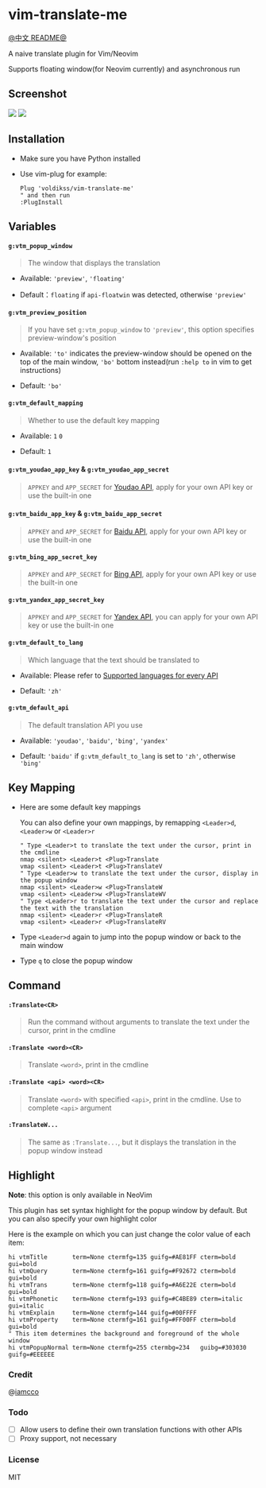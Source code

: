 # vim-translate-me

[@中文 README@](./README.md)

A naive translate plugin for Vim/Neovim

Supports floating window(for Neovim currently) and asynchronous run 

## Screenshot

![](https://user-images.githubusercontent.com/20282795/56863017-aba94280-69e3-11e9-8002-e6ed8e38d02c.gif)
![](https://user-images.githubusercontent.com/20282795/56863018-aba94280-69e3-11e9-9c4c-d903a80cb893.gif)

## Installation
 - Make sure you have Python installed

 - Use vim-plug for example:

    ```vim
    Plug 'voldikss/vim-translate-me'
    " and then run
    :PlugInstall
    ```

## Variables
#### **`g:vtm_popup_window`**

> The window that displays the translation

- Available: `'preview'`, `'floating'`

- Default：`floating` if `api-floatwin` was detected, otherwise `'preview'`

#### **`g:vtm_preview_position`**

> If you have set `g:vtm_popup_window` to `'preview'`, this option specifies preview-window's position

- Available: `'to'` indicates the preview-window should be opened on the top of the main window, `'bo'` bottom instead(run `:help to` in vim to get instructions)

- Default: `'bo'`

#### **`g:vtm_default_mapping`**

> Whether to use the default key mapping

- Available: `1` `0` 

- Default: `1`

#### **`g:vtm_youdao_app_key`** & **`g:vtm_youdao_app_secret`**

> `APPKEY` and `APP_SECRET` for [Youdao API](https://ai.youdao.com/doc.s#guide), apply for your own API key or use the built-in one

#### **`g:vtm_baidu_app_key`** & **`g:vtm_baidu_app_secret`**

> `APPKEY` and `APP_SECRET` for [Baidu API](https://api.fanyi.baidu.com/api/trans/product/index), apply for your own API key or use the built-in one

#### **`g:vtm_bing_app_secret_key`**
  
> `APPKEY` and `APP_SECRET` for [Bing API](https://docs.microsoft.com/en-us/azure/cognitive-services/translator/translator-text-how-to-signup), 
>  apply for your own API key or use the built-in one

#### **`g:vtm_yandex_app_secret_key`**
  
> `APPKEY` and `APP_SECRET` for [Yandex API](https://translate.yandex.com/developers/keys), you can apply for your own API key or use the built-in one

#### **`g:vtm_default_to_lang`**
  
> Which language that the text should be translated to

- Available: Please refer to [Supported languages for every API](https://github.com/voldikss/vim-translate-me/wiki)

- Default: `'zh'`

#### **`g:vtm_default_api`**
  
> The default translation API you use

- Available: `'youdao'`, `'baidu'`, `'bing'`, `'yandex'`

- Default: `'baidu'` if `g:vtm_default_to_lang` is set to `'zh'`, otherwise `'bing'`


## Key Mapping

- Here are some default key mappings

    You can also define your own mappings, by remapping `<Leader>d`, `<Leader>w` or `<Leader>r`

    ```vim
    " Type <Leader>t to translate the text under the cursor, print in the cmdline
    nmap <silent> <Leader>t <Plug>Translate
    vmap <silent> <Leader>t <Plug>TranslateV
    " Type <Leader>w to translate the text under the cursor, display in the popup window
    nmap <silent> <Leader>w <Plug>TranslateW
    vmap <silent> <Leader>w <Plug>TranslateWV
    " Type <Leader>r to translate the text under the cursor and replace the text with the translation
    nmap <silent> <Leader>r <Plug>TranslateR
    vmap <silent> <Leader>r <Plug>TranslateRV
    ```

- Type `<Leader>d` again to jump into the popup window or back to the main window
- Type `q` to close the popup window

## Command

#### `:Translate<CR>`

> Run the command without arguments to translate the text under the cursor, print in the cmdline

#### `:Translate <word><CR>`

> Translate `<word>`, print in the cmdline

#### `:Translate <api> <word><CR>`

> Translate `<word>` with specified `<api>`, print in the cmdline. Use <Tab> to complete `<api>` argument

#### `:TranslateW...`

> The same as `:Translate...`, but it displays the translation in the popup window instead

## Highlight

**Note**: this option is only available in NeoVim

This plugin has set syntax highlight for the popup window by default. 
But you can also specify your own highlight color

Here is the example on which you can just change the color value of each item:

```vim
hi vtmTitle       term=None ctermfg=135 guifg=#AE81FF cterm=bold    gui=bold
hi vtmQuery       term=None ctermfg=161 guifg=#F92672 cterm=bold    gui=bold
hi vtmTrans       term=None ctermfg=118 guifg=#A6E22E cterm=bold    gui=bold
hi vtmPhonetic    term=None ctermfg=193 guifg=#C4BE89 cterm=italic  gui=italic
hi vtmExplain     term=None ctermfg=144 guifg=#00FFFF
hi vtmProperty    term=None ctermfg=161 guifg=#FF00FF cterm=bold    gui=bold
" This item determines the background and foreground of the whole window
hi vtmPopupNormal term=None ctermfg=255 ctermbg=234   guibg=#303030 guifg=#EEEEEE
```


### Credit
@[iamcco](https://github.com/iamcco)

### Todo
- [ ] Allow users to define their own translation functions with other APIs
- [ ] Proxy support, not necessary

### License
MIT
